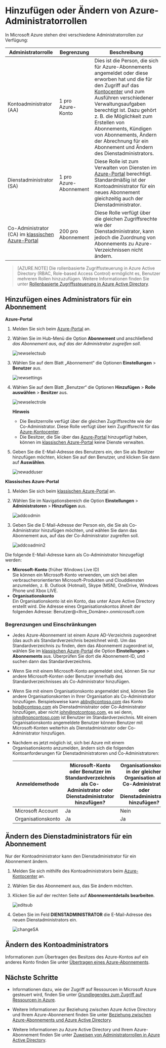 <properties
	pageTitle="Hinzufügen oder Ändern von Azure-Administratorrollen | Microsoft Azure"
	description="Informationen zum Hinzufügen oder Ändern des Co-Administrators, Dienstadministrators und Kontoadministrators in Azure"
	services=""
	documentationCenter=""
	authors="genlin"
	manager="msmbaldwin"
	editor=""
	tags="billing"/>

<tags
	ms.service="billing"
	ms.workload="na"
	ms.tgt_pltfrm="na"
	ms.devlang="na"
	ms.topic="article"
	ms.date="07/06/2016"
	ms.author="genli"/>

# Hinzufügen oder Ändern von Azure-Administratorrollen

In Microsoft Azure stehen drei verschiedene Administratorrollen zur Verfügung:

| Administratorrolle | Begrenzung | Beschreibung
| ------------- | ------------- |---------------|
|Kontoadministrator (AA) | 1 pro Azure-Konto |Dies ist die Person, die sich für Azure-Abonnements angemeldet oder diese erworben hat und die für den Zugriff auf das [Kontocenter](https://account.windowsazure.com/Home/Index) und zum Ausführen verschiedener Verwaltungsaufgaben berechtigt ist. Dazu gehört z. B. die Möglichkeit zum Erstellen von Abonnements, Kündigen von Abonnements, Ändern der Abrechnung für ein Abonnement und Ändern des Dienstadministrators.
| Dienstadministrator (SA) | 1 pro Azure-Abonnement |Diese Rolle ist zum Verwalten von Diensten im [Azure-Portal](https://portal.azure.com) berechtigt. Standardmäßig ist der Kontoadministrator für ein neues Abonnement gleichzeitig auch der Dienstadministrator.|
|Co-Administrator (CA) im [klassischen Azure-Portal](https://manage.windowsazure.com)|200 pro Abonnement| Diese Rolle verfügt über die gleichen Zugriffsrechte wie der Dienstadministrator, kann jedoch die Zuordnung von Abonnements zu Azure-Verzeichnissen nicht ändern. |

> [AZURE.NOTE] Die rollenbasierte Zugriffssteuerung in Azure Active Directory (RBAC, Role-based Access Control) ermöglicht es, Benutzer mehreren Rollen hinzuzufügen. Weitere Informationen finden Sie unter [Rollenbasierte Zugriffssteuerung in Azure Active Directory](./active-directory/role-based-access-control-configure.md).

## Hinzufügen eines Administrators für ein Abonnement

**Azure-Portal**

1. Melden Sie sich beim [Azure-Portal](https://portal.azure.com) an.

2. Wählen Sie im Hub-Menü die Option **Abonnement** und anschließend *das Abonnement aus, auf das der Administrator zugreifen soll*.

	![newselectsub](./media/billing-add-change-azure-subscription-administrator/newselectsub.png)

3. Wählen Sie auf dem Blatt „Abonnement“ die Optionen **Einstellungen** > **Benutzer** aus.

	![newsettings](./media/billing-add-change-azure-subscription-administrator/newsettings.png)
4. Wählen Sie auf dem Blatt „Benutzer“ die Optionen **Hinzufügen** > **Rolle auswählen** > **Besitzer** aus.

	![newselectrole](./media/billing-add-change-azure-subscription-administrator/newselectrole.png)

	**Hinweis**
	- Die Besitzerrolle verfügt über die gleichen Zugriffsrechte wie der Co-Administrator. Diese Rolle verfügt über kein Zugriffsrecht für das [Azure-Kontocenter](https://account.windowsazure.com/subscriptions).
	- Die Besitzer, die Sie über das [Azure-Portal](https://portal.azure.com) hinzugefügt haben, können im [klassischen Azure-Portal](https://manage.windowsazure.com) keine Dienste verwalten.

5. Geben Sie die E-Mail-Adresse des Benutzers ein, den Sie als Besitzer hinzufügen möchten, klicken Sie auf den Benutzer, und klicken Sie dann auf **Auswählen**.

	![newadduser](./media/billing-add-change-azure-subscription-administrator/newadduser.png)

**Klassisches Azure-Portal**

1. Melden Sie sich beim [klassischen Azure-Portal](https://manage.windowsazure.com/) an.

2. Wählen Sie im Navigationsbereich die Option **Einstellungen** > **Administratoren** > **Hinzufügen** aus. </br>

	![addcodmin](./media/billing-add-change-azure-subscription-administrator/addcoadmin.png)

3. Geben Sie die E-Mail-Adresse der Person ein, die Sie als Co-Administrator hinzufügen möchten, und wählen Sie dann das Abonnement aus, auf das der Co-Administrator zugreifen soll.</br>

	![addcoadmin2](./media/billing-add-change-azure-subscription-administrator/addcoadmin2.png)</br>

Die folgende E-Mail-Adresse kann als Co-Administrator hinzugefügt werden:

* **Microsoft-Konto** (früher Windows Live ID) </br> Sie können ein Microsoft-Konto verwenden, um sich bei allen verbraucherorientierten Microsoft-Produkten und Clouddiensten anzumelden, z. B. Outlook (Hotmail), Skype (MSN), OneDrive, Windows Phone und Xbox LIVE.
* **Organisationskonto**</br> Ein Organisationskonto ist ein Konto, das unter Azure Active Directory erstellt wird. Die Adresse eines Organisationskontos ähnelt der folgenden Adresse: Benutzer@&lt;Ihre\_Domäne&gt;.onmicrosoft.com

### Begrenzungen und Einschränkungen

 * Jedes Azure-Abonnement ist einem Azure AD-Verzeichnis zugeordnet (das auch als Standardverzeichnis bezeichnet wird). Um das Standardverzeichnis zu finden, dem das Abonnement zugeordnet ist, wählen Sie im [klassischen Azure-Portal](https://manage.windowsazure.com/) die Option **Einstellungen** > **Abonnements** aus. Überprüfen Sie dort die Abonnement-ID, und suchen dann das Standardverzeichnis.

 * Wenn Sie mit einem Microsoft-Konto angemeldet sind, können Sie nur andere Microsoft-Konten oder Benutzer innerhalb des Standardverzeichnisses als Co-Administrator hinzufügen.

 * Wenn Sie mit einem Organisationskonto angemeldet sind, können Sie andere Organisationskonten in Ihrer Organisation als Co-Administrator hinzufügen. Beispielsweise kann abby@contoso.com das Konto bob@contoso.com als Dienstadministrator oder Co-Administrator hinzufügen, aber nicht john@notcontoso.com, es sei denn, john@noncontoso.com ist Benutzer im Standardverzeichnis. Mit einem Organisationskonto angemeldete Benutzer können Benutzer mit Microsoft-Konten weiterhin als Dienstadministrator oder Co-Administrator hinzufügen.

 * Nachdem es jetzt möglich ist, sich bei Azure mit einem Organisationskonto anzumelden, ändern sich die folgenden Kontoanforderungen für Dienstadministratoren und Co-Administratoren:

	Anmeldemethode| Microsoft-Konto oder Benutzer im Standardverzeichnis als Co-Administrator oder Dienstadministrator hinzufügen? |Organisationskonto in der gleichen Organisation als Co-Administrator oder Dienstadministrator hinzufügen? |Organisationskonto in einer anderen Organisation als Co-Administrator oder Dienstadministrator hinzufügen?
	------------- | ------------- |---------------|---------------
	Microsoft Account |Ja|Nein|Nein
	Organisationskonto|Ja|Ja|Nein

## Ändern des Dienstadministrators für ein Abonnement

Nur der Kontoadministrator kann den Dienstadministrator für ein Abonnement ändern.

1. Melden Sie sich mithilfe des Kontoadministrators beim [Azure-Kontocenter](https://account.windowsazure.com/subscriptions) an.

2. Wählen Sie das Abonnement aus, das Sie ändern möchten.

3. Klicken Sie auf der rechten Seite auf **Abonnementdetails bearbeiten**. </br>

	![editsub](./media/billing-add-change-azure-subscription-administrator/editsub.png)

4. Geben Sie im Feld **DIENSTADMINISTRATOR** die E-Mail-Adresse des neuen Dienstadministrators ein. </br>

	![changeSA](./media/billing-add-change-azure-subscription-administrator/changeSA.png)

## Ändern des Kontoadministrators

Informationen zum Übertragen des Besitzes des Azure-Kontos auf ein anderes Konto finden Sie unter [Übertragen eines Azure-Abonnements](billing-subscription-transfer.md).

## Nächste Schritte

* Informationen dazu, wie der Zugriff auf Ressourcen in Microsoft Azure gesteuert wird, finden Sie unter [Grundlegendes zum Zugriff auf Ressourcen in Azure](./active-directory/active-directory-understanding-resource-access.md).

* Weitere Informationen zur Beziehung zwischen Azure Active Directory und Ihrem Azure-Abonnement finden Sie unter [Beziehung zwischen Azure-Abonnements und Azure Active Directory](./active-directory/active-directory-how-subscriptions-associated-directory.md).

* Weitere Informationen zu Azure Active Directory und Ihrem Azure-Abonnement finden Sie unter [Zuweisen von Administratorrollen in Azure Active Directory](./active-directory/active-directory-assign-admin-roles.md).

<!---HONumber=AcomDC_0803_2016-->
